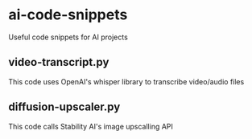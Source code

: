 # ai-code-snippets
Useful code snippets for AI projects


## video-transcript.py
This code uses OpenAI's whisper library to transcribe video/audio files

## diffusion-upscaler.py
This code calls Stability AI's image upscalling API